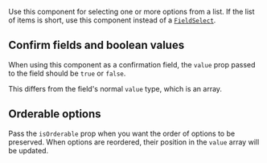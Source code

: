
Use this component for selecting one or more options from a list. If the list of items is short, use this component instead of a [`FieldSelect`](#/component/Form/fields/FieldSelect).

## Confirm fields and boolean values

When using this component as a confirmation field, the `value` prop passed to the field should be `true` or `false`.

This differs from the field's normal `value` type, which is an array.

## Orderable options

Pass the `isOrderable` prop when you want the order of options to be preserved. When options are reordered, their position in the `value` array will be updated.
